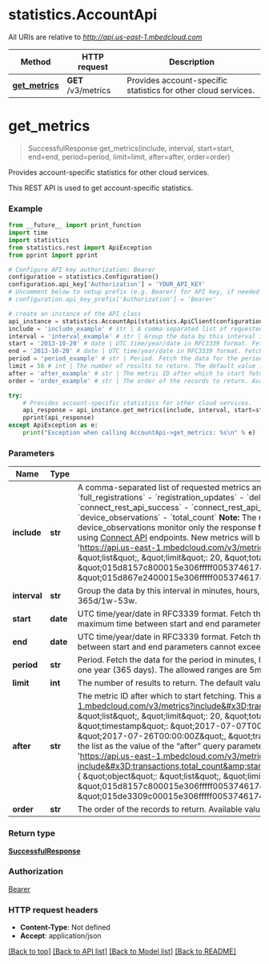 # statistics.AccountApi

All URIs are relative to *http://api.us-east-1.mbedcloud.com*

Method | HTTP request | Description
------------- | ------------- | -------------
[**get_metrics**](AccountApi.md#get_metrics) | **GET** /v3/metrics | Provides account-specific statistics for other cloud services.


# **get_metrics**
> SuccessfulResponse get_metrics(include, interval, start=start, end=end, period=period, limit=limit, after=after, order=order)

Provides account-specific statistics for other cloud services.

This REST API is used to get account-specific statistics.

### Example 
```python
from __future__ import print_function
import time
import statistics
from statistics.rest import ApiException
from pprint import pprint

# Configure API key authorization: Bearer
configuration = statistics.Configuration()
configuration.api_key['Authorization'] = 'YOUR_API_KEY'
# Uncomment below to setup prefix (e.g. Bearer) for API key, if needed
# configuration.api_key_prefix['Authorization'] = 'Bearer'

# create an instance of the API class
api_instance = statistics.AccountApi(statistics.ApiClient(configuration))
include = 'include_example' # str | A comma-separated list of requested metrics and total_count (if included, the response will contain total_count to specify the total number of records available). Supported values are:  - `transactions` - `full_registrations` - `registration_updates` - `deleted_registrations` - `expired_registrations` - `bootstraps_successful` - `bootstraps_failed` - `bootstraps_pending` - `handshakes_successful` - `connect_rest_api_success` - `connect_rest_api_error` - `device_proxy_request_success` - `device_proxy_request_error` - `device_subscription_request_success` - `device_subscription_request_error` - `device_observations` - `total_count`  **Note:**  The metrics device_proxy_request_success, device_proxy_request_error, device_subscription_request_success, device_subscription_request_error and device_observations monitor only the response from the device to Mbed Cloud Connect and they do not confirm that the response is delivered to client callback URLs used when you try to access device resources using  [Connect API](/docs/current/service-api-references/mbed-cloud-connect.html) endpoints. New metrics will be added to monitor the response delivery to client callback URLs later.  **Example usage:**  ``` curl  -X GET \\       -H \"Authorization : Bearer <valid access Token>\"        'https://api.us-east-1.mbedcloud.com/v3/metrics?include=transactions,total_count&start=20170207&end=20170407&interval=1d'  {     \"object\": \"list\",     \"limit\": 20,     \"total_count\": 54,     \"after\": \"2017-07-26T00:00:00Z\",     \"has_more\": true,     \"data\": [         {             \"id\": \"015d8157c800015e306fffff005374617473000\",             \"timestamp\": \"2017-07-27T00:00:00Z\",             \"transactions\": 27366         },         {             \"id\": \"015d867e2400015e306fffff005374617473000\",             \"timestamp\": \"2017-07-28T00:00:00Z\",             \"transactions\": 27480         }     ] } ``` 
interval = 'interval_example' # str | Group the data by this interval in minutes, hours, days or weeks. Sample values: 5m, 2h, 3d, 4w. The maximum interval cannot exceed one year (365 days). The allowed ranges are 5m-525600m/1h-8760h/1d-365d/1w-53w. 
start = '2013-10-20' # date | UTC time/year/date in RFC3339 format. Fetch the data with timestamp greater than or equal to this value. Sample values: 20170207T092056990Z / 2017-02-07T09:20:56.990Z / 2017 / 20170207. The maximum time between start and end parameters cannot exceed more than one year (365 days). The parameter is not mandatory, if the period is specified.  (optional)
end = '2013-10-20' # date | UTC time/year/date in RFC3339 format. Fetch the data with timestamp less than this value. Sample values: 20170207T092056990Z / 2017-02-07T09:20:56.990Z / 2017 / 20170207. The maximum time between start and end parameters cannot exceed more than one year (365 days). The parameter is not mandatory, if the period is specified.  (optional)
period = 'period_example' # str | Period. Fetch the data for the period in minutes, hours, days or weeks. Sample values: 5m, 2h, 3d, 4w. The parameter is not mandatory, if the start and end time are specified. The maximum period cannot exceed one year (365 days). The allowed ranges are 5m-525600m/1h-8760h/1d-365d/1w-53w.  (optional)
limit = 56 # int | The number of results to return. The default value is 50, minimum 2 and maximum 1000.  (optional)
after = 'after_example' # str | The metric ID after which to start fetching. This also can be used for pagination as follows.  **Example usage:**  ``` curl  -X GET \\       -H \"Authorization : Bearer <valid access Token>\"        'https://api.us-east-1.mbedcloud.com/v3/metrics?include=transactions,total_count&start=20170707&end=20170829&interval=1d&limit=20' {    \"object\": \"list\",    \"limit\": 20,    \"total_count\": 54,    \"has_more\": true,    \"data\": [        {            \"id\": \"015d1a589800015e306fffff005374617473000\",            \"timestamp\": \"2017-07-07T00:00:00Z\",            \"transactions\": 26381        },        .        .        .        {            \"id\": \"015d7c316c00015e306fffff005374617473000\",            \"timestamp\": \"2017-07-26T00:00:00Z\",            \"transactions\": 25569        }    ] } ```  If the parameter “has more” is true, it indicates that the list is not complete and more values are available. You can give the last ID of the list as the value of the “after” query parameter, and you get the next page of values. You can keep doing this until “has more” is false. ``` curl -X GET \\      -H \"Authorization : Bearer <valid access Token>\"      'https://api.us-east-1.mbedcloud.com/v3/metrics?include=transactions,total_count&start=20170707&end=20170829&interval=1d&limit=20&after=015d7c316c00015e306fffff005374617473000'  {    \"object\": \"list\",    \"limit\": 20,    \"total_count\": 54,    \"after\": \"2017-07-26T00:00:00Z\",    \"has_more\": true,    \"data\": [        {            \"id\": \"015d8157c800015e306fffff005374617473000\",            \"timestamp\": \"2017-07-27T00:00:00Z\",            \"transactions\": 27366        },      .      .      .        {            \"id\": \"015de3309c00015e306fffff005374617473000\",            \"timestamp\": \"2017-08-15T00:00:00Z\",            \"transactions\": 24707        }    ] } ```  (optional)
order = 'order_example' # str | The order of the records to return. Available values are ASC and DESC. The default value is ASC.  (optional)

try: 
    # Provides account-specific statistics for other cloud services.
    api_response = api_instance.get_metrics(include, interval, start=start, end=end, period=period, limit=limit, after=after, order=order)
    pprint(api_response)
except ApiException as e:
    print("Exception when calling AccountApi->get_metrics: %s\n" % e)
```

### Parameters

Name | Type | Description  | Notes
------------- | ------------- | ------------- | -------------
 **include** | **str**| A comma-separated list of requested metrics and total_count (if included, the response will contain total_count to specify the total number of records available). Supported values are:  - &#x60;transactions&#x60; - &#x60;full_registrations&#x60; - &#x60;registration_updates&#x60; - &#x60;deleted_registrations&#x60; - &#x60;expired_registrations&#x60; - &#x60;bootstraps_successful&#x60; - &#x60;bootstraps_failed&#x60; - &#x60;bootstraps_pending&#x60; - &#x60;handshakes_successful&#x60; - &#x60;connect_rest_api_success&#x60; - &#x60;connect_rest_api_error&#x60; - &#x60;device_proxy_request_success&#x60; - &#x60;device_proxy_request_error&#x60; - &#x60;device_subscription_request_success&#x60; - &#x60;device_subscription_request_error&#x60; - &#x60;device_observations&#x60; - &#x60;total_count&#x60;  **Note:**  The metrics device_proxy_request_success, device_proxy_request_error, device_subscription_request_success, device_subscription_request_error and device_observations monitor only the response from the device to Mbed Cloud Connect and they do not confirm that the response is delivered to client callback URLs used when you try to access device resources using  [Connect API](/docs/current/service-api-references/mbed-cloud-connect.html) endpoints. New metrics will be added to monitor the response delivery to client callback URLs later.  **Example usage:**  &#x60;&#x60;&#x60; curl  -X GET \\       -H \&quot;Authorization : Bearer &lt;valid access Token&gt;\&quot;        &#39;https://api.us-east-1.mbedcloud.com/v3/metrics?include&#x3D;transactions,total_count&amp;start&#x3D;20170207&amp;end&#x3D;20170407&amp;interval&#x3D;1d&#39;  {     \&quot;object\&quot;: \&quot;list\&quot;,     \&quot;limit\&quot;: 20,     \&quot;total_count\&quot;: 54,     \&quot;after\&quot;: \&quot;2017-07-26T00:00:00Z\&quot;,     \&quot;has_more\&quot;: true,     \&quot;data\&quot;: [         {             \&quot;id\&quot;: \&quot;015d8157c800015e306fffff005374617473000\&quot;,             \&quot;timestamp\&quot;: \&quot;2017-07-27T00:00:00Z\&quot;,             \&quot;transactions\&quot;: 27366         },         {             \&quot;id\&quot;: \&quot;015d867e2400015e306fffff005374617473000\&quot;,             \&quot;timestamp\&quot;: \&quot;2017-07-28T00:00:00Z\&quot;,             \&quot;transactions\&quot;: 27480         }     ] } &#x60;&#x60;&#x60;  | 
 **interval** | **str**| Group the data by this interval in minutes, hours, days or weeks. Sample values: 5m, 2h, 3d, 4w. The maximum interval cannot exceed one year (365 days). The allowed ranges are 5m-525600m/1h-8760h/1d-365d/1w-53w.  | 
 **start** | **date**| UTC time/year/date in RFC3339 format. Fetch the data with timestamp greater than or equal to this value. Sample values: 20170207T092056990Z / 2017-02-07T09:20:56.990Z / 2017 / 20170207. The maximum time between start and end parameters cannot exceed more than one year (365 days). The parameter is not mandatory, if the period is specified.  | [optional] 
 **end** | **date**| UTC time/year/date in RFC3339 format. Fetch the data with timestamp less than this value. Sample values: 20170207T092056990Z / 2017-02-07T09:20:56.990Z / 2017 / 20170207. The maximum time between start and end parameters cannot exceed more than one year (365 days). The parameter is not mandatory, if the period is specified.  | [optional] 
 **period** | **str**| Period. Fetch the data for the period in minutes, hours, days or weeks. Sample values: 5m, 2h, 3d, 4w. The parameter is not mandatory, if the start and end time are specified. The maximum period cannot exceed one year (365 days). The allowed ranges are 5m-525600m/1h-8760h/1d-365d/1w-53w.  | [optional] 
 **limit** | **int**| The number of results to return. The default value is 50, minimum 2 and maximum 1000.  | [optional] 
 **after** | **str**| The metric ID after which to start fetching. This also can be used for pagination as follows.  **Example usage:**  &#x60;&#x60;&#x60; curl  -X GET \\       -H \&quot;Authorization : Bearer &lt;valid access Token&gt;\&quot;        &#39;https://api.us-east-1.mbedcloud.com/v3/metrics?include&#x3D;transactions,total_count&amp;start&#x3D;20170707&amp;end&#x3D;20170829&amp;interval&#x3D;1d&amp;limit&#x3D;20&#39; {    \&quot;object\&quot;: \&quot;list\&quot;,    \&quot;limit\&quot;: 20,    \&quot;total_count\&quot;: 54,    \&quot;has_more\&quot;: true,    \&quot;data\&quot;: [        {            \&quot;id\&quot;: \&quot;015d1a589800015e306fffff005374617473000\&quot;,            \&quot;timestamp\&quot;: \&quot;2017-07-07T00:00:00Z\&quot;,            \&quot;transactions\&quot;: 26381        },        .        .        .        {            \&quot;id\&quot;: \&quot;015d7c316c00015e306fffff005374617473000\&quot;,            \&quot;timestamp\&quot;: \&quot;2017-07-26T00:00:00Z\&quot;,            \&quot;transactions\&quot;: 25569        }    ] } &#x60;&#x60;&#x60;  If the parameter “has more” is true, it indicates that the list is not complete and more values are available. You can give the last ID of the list as the value of the “after” query parameter, and you get the next page of values. You can keep doing this until “has more” is false. &#x60;&#x60;&#x60; curl -X GET \\      -H \&quot;Authorization : Bearer &lt;valid access Token&gt;\&quot;      &#39;https://api.us-east-1.mbedcloud.com/v3/metrics?include&#x3D;transactions,total_count&amp;start&#x3D;20170707&amp;end&#x3D;20170829&amp;interval&#x3D;1d&amp;limit&#x3D;20&amp;after&#x3D;015d7c316c00015e306fffff005374617473000&#39;  {    \&quot;object\&quot;: \&quot;list\&quot;,    \&quot;limit\&quot;: 20,    \&quot;total_count\&quot;: 54,    \&quot;after\&quot;: \&quot;2017-07-26T00:00:00Z\&quot;,    \&quot;has_more\&quot;: true,    \&quot;data\&quot;: [        {            \&quot;id\&quot;: \&quot;015d8157c800015e306fffff005374617473000\&quot;,            \&quot;timestamp\&quot;: \&quot;2017-07-27T00:00:00Z\&quot;,            \&quot;transactions\&quot;: 27366        },      .      .      .        {            \&quot;id\&quot;: \&quot;015de3309c00015e306fffff005374617473000\&quot;,            \&quot;timestamp\&quot;: \&quot;2017-08-15T00:00:00Z\&quot;,            \&quot;transactions\&quot;: 24707        }    ] } &#x60;&#x60;&#x60;  | [optional] 
 **order** | **str**| The order of the records to return. Available values are ASC and DESC. The default value is ASC.  | [optional] 

### Return type

[**SuccessfulResponse**](SuccessfulResponse.md)

### Authorization

[Bearer](../README.md#Bearer)

### HTTP request headers

 - **Content-Type**: Not defined
 - **Accept**: application/json

[[Back to top]](#) [[Back to API list]](../README.md#documentation-for-api-endpoints) [[Back to Model list]](../README.md#documentation-for-models) [[Back to README]](../README.md)

